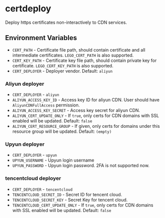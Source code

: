# certdeploy

Deploy https certificates non-interactively to CDN services.

## Environment Variables

* `CERT_PATH` - Certificate file path, should contain certificate and all intermediate certificates. `LEGO_CERT_PATH` is also supported.
* `CERT_KEY_PATH` - Certificate key file path, should contain private key for certificate. `LEGO_CERT_KEY_PATH` is also supported.
* `CERT_DEPLOYER` - Deployer vendor. Default: `aliyun`

### Aliyun deployer

* `CERT_DEPLOYER` - `aliyun`
* `ALIYUN_ACCESS_KEY_ID` - Access key ID for aliyun CDN. User should have `AliyunCDNFullAccess` permission.
* `ALIYUN_ACCESS_KEY_SECRET` - Access key secret for aliyun CDN.
* `ALIYUN_CERT_UPDATE_ONLY` - If `true`, only certs for CDN domains with SSL enabled will be updated. Default: `false`
* `ALIYUN_CERT_RESOURCE_GROUP` - If given, only certs for domains under this resource group will be updated. Default: `(empty)`

### Upyun deployer

* `CERT_DEPLOYER` - `upyun`
* `UPYUN_USERNAME` - Upyun login username
* `UPYUN_PASSWORD` - Upyun login password. 2FA is not supported now.

### tencentcloud deployer

* `CERT_DEPLOYER` - `tencentcloud`
* `TENCENTCLOUD_SECRET_ID` - Secret ID for tencent cloud.
* `TENCENTCLOUD_SECRET_KEY` - Secret Key for tencent cloud.
* `TENCENTCLOUD_CERT_UPDATE_ONLY` - If `true`, only certs for CDN domains with SSL enabled will be updated. Default: `false`
